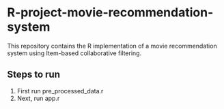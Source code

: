 # R-project-movie-recommendation-system
This repository contains the R implementation of a movie recommendation system using Item-based collaborative filtering.
## Steps to run
1. First run pre_processed_data.r
2. Next, run app.r
